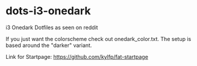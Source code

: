 # dots-i3-onedark
i3 Onedark Dotfiles as seen on reddit

If you just want the colorscheme check out onedark_color.txt. The setup is based around the "darker" variant.

Link for Startpage: https://github.com/kylfp/fat-startpage
